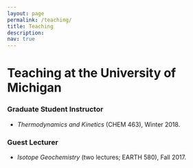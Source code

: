 ```yaml
---
layout: page
permalink: /teaching/
title: Teaching
description: 
nav: true
---
```


# Teaching at the University of Michigan
### Graduate Student Instructor

- *Thermodynamics and Kinetics* (CHEM 463), Winter 2018.


### Guest Lecturer 
- *Isotope Geochemistry* (two lectures; EARTH 580), Fall 2017.
                                      
